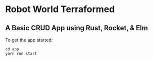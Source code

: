 # Robot World Terraformed
## A Basic CRUD App using Rust, Rocket, & Elm

To get the app started:
```
cd app
yarn run start
```
